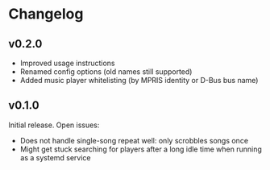 # Changelog

## v0.2.0

- Improved usage instructions
- Renamed config options (old names still supported)
- Added music player whitelisting (by MPRIS identity or D-Bus bus name)

## v0.1.0

Initial release. Open issues:
- Does not handle single-song repeat well: only scrobbles songs once
- Might get stuck searching for players after a long idle time when running as a systemd service